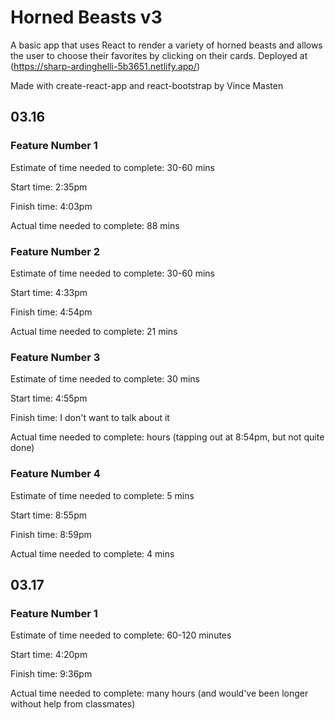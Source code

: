 # Horned Beasts v3
A basic app that uses React to render a variety of horned beasts and allows the user to choose their favorites by clicking on their cards. Deployed at (https://sharp-ardinghelli-5b3651.netlify.app/)

Made with create-react-app and react-bootstrap by Vince Masten

## 03.16

### Feature Number 1
Estimate of time needed to complete: 30-60 mins

Start time: 2:35pm

Finish time: 4:03pm

Actual time needed to complete: 88 mins

### Feature Number 2
Estimate of time needed to complete: 30-60 mins

Start time: 4:33pm

Finish time: 4:54pm

Actual time needed to complete: 21 mins

### Feature Number 3
Estimate of time needed to complete: 30 mins

Start time: 4:55pm

Finish time: I don't want to talk about it

Actual time needed to complete: hours (tapping out at 8:54pm, but not quite done)

### Feature Number 4
Estimate of time needed to complete: 5 mins

Start time: 8:55pm

Finish time: 8:59pm

Actual time needed to complete: 4 mins


## 03.17

### Feature Number 1
Estimate of time needed to complete: 60-120 minutes

Start time: 4:20pm

Finish time: 9:36pm

Actual time needed to complete: many hours (and would've been longer without help from classmates)